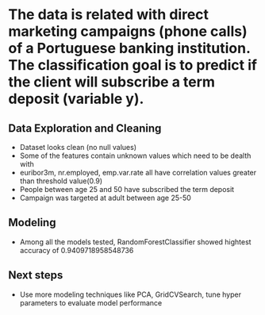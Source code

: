 # The data is related with direct marketing campaigns (phone calls) of a Portuguese banking institution. The classification goal is to predict if the client will subscribe a term deposit (variable y).


## Data Exploration and Cleaning
- Dataset looks clean (no  null values)
- Some of the features contain unknown values which need to be dealth with
- euribor3m, nr.employed, emp.var.rate all have correlation values greater than threshold value(0.9)
- People between age 25 and 50 have subscribed the term deposit
- Campaign was targeted at adult between age 25-50

## Modeling
- Among all the models tested, RandomForestClassifier showed hightest accuracy of 0.9409718958548736

## Next steps
- Use more modeling techniques like PCA, GridCVSearch, tune hyper parameters to evaluate model performance
